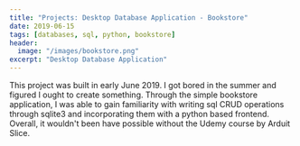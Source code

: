 ```yaml
---
title: "Projects: Desktop Database Application - Bookstore"
date: 2019-06-15
tags: [databases, sql, python, bookstore]
header:
  image: "/images/bookstore.png"
excerpt: "Desktop Database Application"
---
```


This project was built in early June 2019. I got bored in the summer and figured I ought to create something. Through the simple bookstore application, I was able to gain familiarity with writing sql CRUD operations through sqlite3 and incorporating them with a python based frontend. Overall, it wouldn't been have possible without the Udemy course by Arduit Slice.
